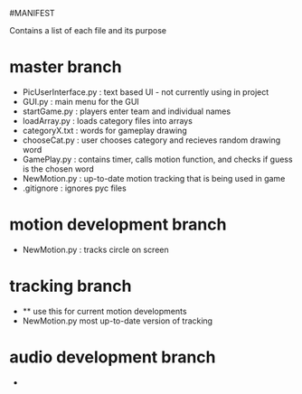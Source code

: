 #MANIFEST

Contains a list of each file and its purpose
# master branch
* PicUserInterface.py : text based UI - not currently using in project
* GUI.py : main menu for the GUI
* startGame.py : players enter team and individual names
* loadArray.py : loads category files into arrays
* categoryX.txt : words for gameplay drawing
* chooseCat.py : user chooses category and recieves random drawing word
* GamePlay.py : contains timer, calls motion function, and checks if guess is the chosen word 
* NewMotion.py : up-to-date motion tracking that is being used in game
* .gitignore : ignores pyc files

# motion development branch
* NewMotion.py : tracks circle on screen

# tracking branch 
* ** use this for current motion developments
* NewMotion.py most up-to-date version of tracking

# audio development branch
* 
